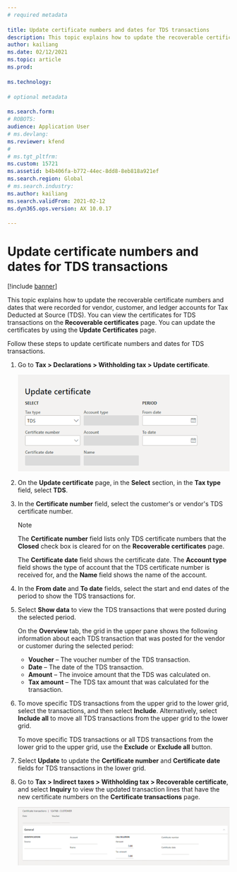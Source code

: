 ```yaml
---
# required metadata

title: Update certificate numbers and dates for TDS transactions
description: This topic explains how to update the recoverable certificate numbers and dates that were recorded for vendor, customer, and ledger accounts for Tax Deducted at Source (TDS).
author: kailiang
ms.date: 02/12/2021
ms.topic: article
ms.prod: 

ms.technology: 

# optional metadata

ms.search.form: 
# ROBOTS: 
audience: Application User
# ms.devlang: 
ms.reviewer: kfend
# 
# ms.tgt_pltfrm: 
ms.custom: 15721
ms.assetid: b4b406fa-b772-44ec-8dd8-8eb818a921ef
ms.search.region: Global
# ms.search.industry: 
ms.author: kailiang
ms.search.validFrom: 2021-02-12
ms.dyn365.ops.version: AX 10.0.17

---
```


# Update certificate numbers and dates for TDS transactions

[!include [banner](../includes/banner.md)]

This topic explains how to update the recoverable certificate numbers and dates that were recorded for vendor, customer, and ledger accounts for Tax Deducted at Source (TDS). You can view the certificates for TDS transactions on the **Recoverable certificates** page. You can update the certificates by using the **Update Certificates** page.

Follow these steps to update certificate numbers and dates for TDS transactions.

1. Go to **Tax \> Declarations \> Withholding tax \> Update certificate**.

    [![Update certificate page.](./media/apac-ind-TDS-45.png)](./media/apac-ind-TDS-45.png)

2. On the **Update certificate** page, in the **Select** section, in the **Tax type** field, select **TDS**.
3. In the **Certificate number** field, select the customer's or vendor's TDS certificate number.

    > [!NOTE]
    > The **Certificate number** field lists only TDS certificate numbers that the **Closed** check box is cleared for on the **Recoverable certificates** page.

    The **Certificate date** field shows the certificate date. The **Account type** field shows the type of account that the TDS certificate number is received for, and the **Name** field shows the name of the account.

5. In the **From date** and **To date** fields, select the start and end dates of the period to show the TDS transactions for.
6. Select **Show data** to view the TDS transactions that were posted during the selected period.

    On the **Overview** tab, the grid in the upper pane shows the following information about each TDS transaction that was posted for the vendor or customer during the selected period:

    - **Voucher** – The voucher number of the TDS transaction.
    - **Date** – The date of the TDS transaction.
    - **Amount** – The invoice amount that the TDS was calculated on.
    - **Tax amount** – The TDS tax amount that was calculated for the transaction.

7. To move specific TDS transactions from the upper grid to the lower grid, select the transactions, and then select **Include**. Alternatively, select **Include all** to move all TDS transactions from the upper grid to the lower grid.

    To move specific TDS transactions or all TDS transactions from the lower grid to the upper grid, use the **Exclude** or **Exclude all** button.

8. Select **Update** to update the **Certificate number** and **Certificate date** fields for TDS transactions in the lower grid.
10. Go to **Tax \> Indirect taxes \> Withholding tax \> Recoverable certificate**, and select **Inquiry** to view the updated transaction lines that have the new certificate numbers on the **Certificate transactions** page.

    [![Certificate transactions page.](./media/apac-ind-TDS-46.png)](./media/apac-ind-TDS-46.png)
